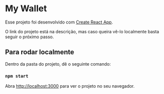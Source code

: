 # My Wallet

Esse projeto foi desenvolvido com [Create React App](https://github.com/facebook/create-react-app).

O link do projeto está na descrição, mas caso queira vê-lo localmente basta seguir o próximo passo.

## Para rodar localmente

Dentro da pasta do projeto, dê o seguinte comando:

### `npm start`

Abra [http://localhost:3000](http://localhost:3000) para ver o projeto no seu navegador. 
